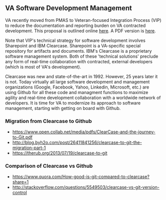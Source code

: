 ## VA Software Development Management 

VA recently moved from PMAS to Veteran-focused Integration Process (VIP) to reduce the documentation and reporting burden on VA contracted development. This proposal is outlined online  [here](https://github.com/vistadataproject/documents/blob/master/artifacts/va-vip/VIP_Intro_2015-01-18.md). A PDF version is 
[here](https://github.com/vistadataproject/documents/blob/master/artifacts/va-vip/VIP_Intro_2015-01-18.pdf).


Note that VIP's technical strategy for software development involves Sharepoint and IBM Clearcase.  Sharepoint is a VA-specific special repository for artifacts and documents.  IBM's Clearcase is a proprietary software management system.  Both of these 'technical solutions' preclude any form of real-time collaboration with contracted, external developers (which is most of VA's development).

Clearcase was new and state-of-the-art in 1992.  However, 25 years later it is not.  Today virtually all large software development and management organizations  (Google, Facebook, Yahoo, Linkedin,  Microsoft, etc.)  are using Github for all these code and managment functions to maximize agility and real-time development collaboration with a worldwide network of developers.    It is time for VA to modernize its approach to software management, starting with getting on board with Github.

### Migration from Clearcase to Github
* https://www.open.collab.net/media/pdfs/ClearCase-and-the-journey-to-Git.pdf
* http://blog.byh2o.com/post/26411841256/clearcase-to-git-the-migration-part-1
* https://therub.org/2013/07/19/clearcase-to-git


### Comparison of Clearcase vs Github
* https://www.quora.com/How-good-is-git-compared-to-clearcase?share=1
* http://stackoverflow.com/questions/5549503/clearcase-vs-git-version-control



